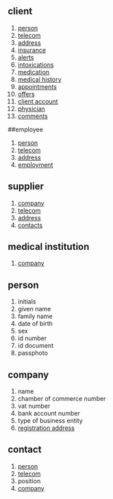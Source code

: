 <a id="client"></a>
## client
1. [person](#person)
2. [telecom](communications#telecom)
3. [address](communications#address)
4. [insurance](business_admin#insurance)
5. [alerts](medical#alert)
7. [intoxications](medical#intoxication)
8. [medication](medical#medication)
9. [medical history](medical#medical_history)
9. [appointments](medical#appointment)
10. [offers](business_admin#offer)
11. [client account](business_admin#client_account)
12. [physician](parties#employee)
13. [comments](communications#comment)

<a id="employee"></a>
##employee
1. [person](#person)
2. [telecom](communications#telecom)
3. [address](communications#address)
4. [employment](business_admin#employment)

<a id="supplier"></a>
## supplier
1. [company](#company)
2. [telecom](communications#telecom)
3. [address](communications#address)
4. [contacts](#contact)

<a id="medical_institution"></a>
## medical institution
1. [company](#company)

<a id="person"></a>
## person
1. initials
2. given name
3. family name
4. date of birth
5. sex
6. id number
7. id document
8. passphoto

<a id="company"></a>
## company
1. name
2. chamber of commerce number
3. vat number
4. bank account number
5. type of business entity
6. [registration address](communications#address)

<a id="contact"></a>
## contact
1. [person](#person)
2. [telecom](communications#telecom)
3. position
4. [company](#company)






